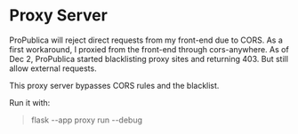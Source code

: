 # Proxy Server

ProPublica will reject direct requests from my front-end due to CORS.
As a first workaround, I proxied from the front-end through cors-anywhere.
As of Dec 2, ProPublica started blacklisting proxy sites and returning 403.
But still allow external requests.

This proxy server bypasses CORS rules and the blacklist. 

Run it with:

> flask --app proxy run --debug